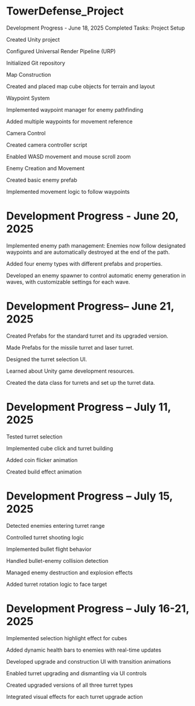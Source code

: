# TowerDefense_Project
Development Progress - June 18, 2025
Completed Tasks:
Project Setup

Created Unity project

Configured Universal Render Pipeline (URP)

Initialized Git repository

Map Construction

Created and placed map cube objects for terrain and layout

Waypoint System

Implemented waypoint manager for enemy pathfinding

Added multiple waypoints for movement reference

Camera Control

Created camera controller script

Enabled WASD movement and mouse scroll zoom

Enemy Creation and Movement

Created basic enemy prefab

Implemented movement logic to follow waypoints



Development Progress - June 20, 2025
======================================

Implemented enemy path management: Enemies now follow designated waypoints and are automatically destroyed at the end of the path.

Added four enemy types with different prefabs and properties.

Developed an enemy spawner to control automatic enemy generation in waves, with customizable settings for each wave.


Development Progress– June 21, 2025
=======================================
Created Prefabs for the standard turret and its upgraded version.

Made Prefabs for the missile turret and laser turret.

Designed the turret selection UI.

Learned about Unity game development resources.

Created the data class for turrets and set up the turret data.


Development Progress – July 11, 2025
======================================

Tested turret selection

Implemented cube click and turret building

Added coin flicker animation

Created build effect animation

Development Progress – July 15, 2025
=====================================

Detected enemies entering turret range

Controlled turret shooting logic

Implemented bullet flight behavior

Handled bullet-enemy collision detection

Managed enemy destruction and explosion effects

Added turret rotation logic to face target

Development Progress – July 16-21, 2025
=========================================
Implemented selection highlight effect for cubes

Added dynamic health bars to enemies with real-time updates

Developed upgrade and construction UI with transition animations

Enabled turret upgrading and dismantling via UI controls

Created upgraded versions of all three turret types

Integrated visual effects for each turret upgrade action

